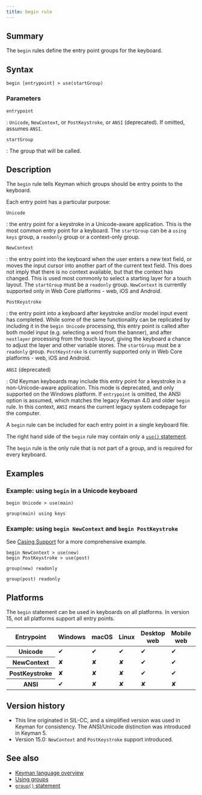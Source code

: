 ```yaml
---
title: begin rule
---
```


## Summary

The `begin` rules define the entry point groups for the keyboard.

## Syntax

```keyman
begin [entrypoint] > use(startGroup)
```

### Parameters

`entrypoint`

: `Unicode`, `NewContext`, or `PostKeystroke`, or `ANSI` (deprecated). If
omitted, assumes `ANSI`.

`startGroup`

: The group that will be called.

## Description

The `begin` rule tells Keyman which groups should be entry points to the
keyboard.

Each entry point has a particular purpose:

`Unicode`

: the entry point for a keystroke in a Unicode-aware application. This is the
most common entry point for a keyboard. The `startGroup` can be a `using keys`
group, a `readonly` group or a context-only group.

`NewContext`

: the entry point into the keyboard when the user enters a new text field, or
moves the input cursor into another part of the current text field. This does
not imply that there is no context available, but that the context has changed.
This is used most commonly to select a starting layer for a touch layout. The
`startGroup` must be a `readonly` group. `NewContext` is currently supported
only in Web Core platforms - web, iOS and Android.

`PostKeystroke`

: the entry point into a keyboard after keystroke and/or model input event has
completed. While some of the same functionality can be replicated by including
it in the `begin Unicode` processing, this entry point is called after both
model input (e.g. selecting a word from the banner), and after `nextlayer`
processing from the touch layout, giving the keyboard a chance to adjust the
layer and other variable stores. The `startGroup` must be a `readonly` group.
`PostKeystroke` is currently supported only in Web Core platforms - web, iOS and
Android.

`ANSI` (deprecated)

: Old Keyman keyboards may include this entry point for a keystroke in a
non-Unicode-aware application. This mode is deprecated, and only supported on
the Windows platform. If `entrypoint` is omitted, the ANSI option is assumed,
which matches the legacy Keyman 4.0 and older `begin` rule. In this context,
`ANSI` means the current legacy system codepage for the computer.

A `begin` rule can be included for each entry point in a single keyboard file.

The right hand side of the `begin` rule may contain only a [`use()`
statement](use).

The `begin` rule is the only rule that is not part of a group, and is required
for every keyboard.

## Examples

### Example: using `begin` in a Unicode keyboard

```keyman
begin Unicode > use(main)

group(main) using keys
```

### Example: using `begin NewContext` and `begin PostKeystroke`

See [Casing Support](../guide/casing-support) for a more comprehensive example.

```keyman
begin NewContext > use(new)
begin PostKeystroke > use(post)

group(new) readonly

group(post) readonly
```

## Platforms

The `begin` statement can be used in keyboards on all platforms. In version 15,
not all platforms support all entry points.

<table class='platform'>
  <thead>
    <tr><th>Entrypoint</th><th>Windows</th><th>macOS</th><th>Linux</th><th>Desktop web</th><th>Mobile web</th><th>iOS</th><th>Android</th></tr>
  </thead>
  <tbody>
    <tr><th>Unicode</th><td>✔</td><td>✔</td><td>✔</td><td>✔</td><td>✔</td><td>✔</td><td>✔</td></tr>
    <tr><th>NewContext</th><td>✘</td><td>✘</td><td>✘</td><td>✔</td><td>✔</td><td>✔</td><td>✔</td></tr>
    <tr><th>PostKeystroke</th><td>✘</td><td>✘</td><td>✘</td><td>✔</td><td>✔</td><td>✔</td><td>✔</td></tr>
    <tr><th>ANSI</th><td>✔</td><td>✘</td><td>✘</td><td>✘</td><td>✘</td><td>✘</td><td>✘</td></tr>
  </tbody>
</table>

## Version history

* This line originated in SIL-CC, and a simplified version was used in Keyman
  for consistency. The ANSI/Unicode distinction was introduced in Keyman 5.
* Version 15.0: `NewContext` and `PostKeystroke` support introduced.

## See also

* [Keyman language overview](../guide/overview)
* [Using groups](../guide/groups)
* [`group()` statement](group)
